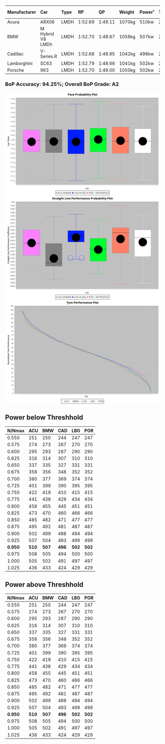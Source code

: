 |Manufacturer|Car|Type|RP|QP|Weight|Power¹|Threshhold|PINC|Power²|E/Stint|AVG Vmax|FDS|RDLC|L/Stint|BOP-Grade|ModelAccuracy|ModelPoints|Match%|
|:-|:-|:-|:-|:-|:-|:-|:-|:-|:-|:-|:-|:-|:-|:-|:-|:-|:-|:-|
|Acura|ARX06|LMDH|1:52.69|1:49.11|1070kg|510kw|210.0kph|0%|510kw|907MJ|277.66kph|-|1.00|29|+B1|100.00%|995|86.05%|
|BMW|M Hybrid V8 LMDh|LMDH|1:52.70|1:48.67|1058kg|507kw|210.0kph|0%|507kw|893MJ|274.60kph|-|1.02|29|~A1|98.60%|1690|100.00%|
|Cadillac|V-Series.R|LMDH|1:52.68|1:48.95|1042kg|496kw|210.0kph|0%|496kw|872MJ|278.03kph|-|1.02|29|~A1|98.38%|1765|96.06%|
|Lamborghini|SC63|LMDH|1:52.79|1:48.66|1041kg|502kw|210.0kph|0%|502kw|883MJ|276.67kph|-|1.05|29|+B1|96.77%|419|89.14%|
|Porsche|963|LMDH|1:52.70|1:49.00|1050kg|502kw|210.0kph|0%|502kw|887MJ|278.59kph|-|1.02|29|~A1|96.81%|5438|100.00%|

### BoP Accuracy: 94.25%; Overall BoP Grade: A2
![PACECHART](./IMG/ACOMETHOD.png)
![STRAIGHTLINEPERFORMANCECHART](./IMG/ACOMETHOD_sp.png)
![TYREPERFORMANCECHART](./IMG/ACOMETHOD_tw.png)

## Power below Threshhold
|N/Nmax|ACU|BMW|CAD|LBG|POR|
|:-|:-|:-|:-|:-|:-|
|0.550|251|250|244|247|247|
|0.575|274|273|267|270|270|
|0.600|295|293|287|290|290|
|0.625|316|314|307|310|310|
|0.650|337|335|327|331|331|
|0.675|358|356|348|352|352|
|0.700|380|377|369|374|374|
|0.725|401|399|390|395|395|
|0.750|422|419|410|415|415|
|0.775|441|438|429|434|434|
|0.800|458|455|445|451|451|
|0.825|473|470|460|466|466|
|0.850|485|482|471|477|477|
|0.875|495|492|481|487|487|
|0.900|502|499|488|494|494|
|0.925|507|504|493|499|499|
|**0.950**|**510**|**507**|**496**|**502**|**502**|
|0.975|508|505|494|500|500|
|1.000|505|502|491|497|497|
|1.025|436|433|424|429|429|

## Power above Threshhold
|N/Nmax|ACU|BMW|CAD|LBG|POR|
|:-|:-|:-|:-|:-|:-|
|0.550|251|250|244|247|247|
|0.575|274|273|267|270|270|
|0.600|295|293|287|290|290|
|0.625|316|314|307|310|310|
|0.650|337|335|327|331|331|
|0.675|358|356|348|352|352|
|0.700|380|377|369|374|374|
|0.725|401|399|390|395|395|
|0.750|422|419|410|415|415|
|0.775|441|438|429|434|434|
|0.800|458|455|445|451|451|
|0.825|473|470|460|466|466|
|0.850|485|482|471|477|477|
|0.875|495|492|481|487|487|
|0.900|502|499|488|494|494|
|0.925|507|504|493|499|499|
|**0.950**|**510**|**507**|**496**|**502**|**502**|
|0.975|508|505|494|500|500|
|1.000|505|502|491|497|497|
|1.025|436|433|424|429|429|
